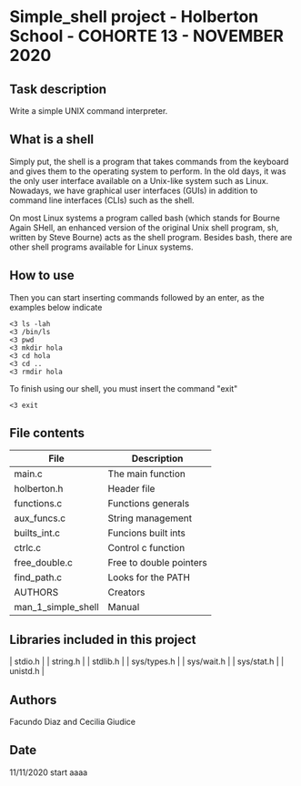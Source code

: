 # Simple_shell project - Holberton School - COHORTE 13 - NOVEMBER 2020

## Task description 

Write a simple UNIX command interpreter.

## What is a shell

Simply put, the shell is a program that takes commands from the keyboard and gives them to the operating system to perform. In the old days, it was the only user interface available on a Unix-like system such as Linux. Nowadays, we have graphical user interfaces (GUIs) in addition to command line interfaces (CLIs) such as the shell.

On most Linux systems a program called bash (which stands for Bourne Again SHell, an enhanced version of the original Unix shell program, sh, written by Steve Bourne) acts as the shell program. Besides bash, there are other shell programs available for Linux systems.

## How to use

Then you can start inserting commands followed by an enter, as the examples below indicate

```
<3 ls -lah
<3 /bin/ls
<3 pwd
<3 mkdir hola
<3 cd hola
<3 cd ..
<3 rmdir hola
```
To finish using our shell, you must insert the command "exit"

```
<3 exit
```

## File contents
|   **File**   |   **Description**   |
| -------------- | --------------------- |
| main.c | The main function |
| holberton.h | Header file |
| functions.c | Functions generals |
| aux_funcs.c | String management |
| builts_int.c | Funcions built ints |
| ctrlc.c | Control c function |
| free_double.c | Free to double pointers |
| find_path.c | Looks for the PATH |
| AUTHORS | Creators |
| man_1_simple_shell | Manual |

## Libraries included in this project
| stdio.h |
| string.h |
| stdlib.h |
| sys/types.h |
| sys/wait.h |
| sys/stat.h |
| unistd.h |

## Authors
Facundo Diaz and Cecilia Giudice

## Date
11/11/2020 start aaaa